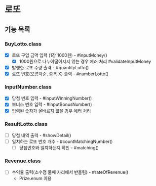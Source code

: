 # 로또

## 기능 목록
### BuyLotto.class
- [x] 로또 구입 금액 입력 (1장 1000원) - #inputMoney()
    - [x] 1000원으로 나누어떨어지지 않는 경우 에러 처리 #validateInputMoney
- [x] 발행한 로또 수량 출력 - #quantityLotto()
- [x] 로또 번호(오름차순, 중복 X) 출력 - #numberLotto()

### InputNumber.class
- [x] 당첨 번호 입력 - #inputWinningNumber()
- [x] 보너스 번호 입력 - #inputBonusNumber()
- [x] 입력된 숫자가 올바르지 않을 경우 에러 처리

### ResultLotto.class
- [ ] 당첨 내역 출력 - #showDetail()
- [ ] 일치하는 로또 번호 개수 - #countMatchingNumber()
  - [ ] 당첨번호와 일치하는지 확인 - #matching()

### Revenue.class
- [ ] 수익률 출력(소수점 둘째 자리에서 반올림) - #rateOfRevenue()
  - Prize.enum 이용